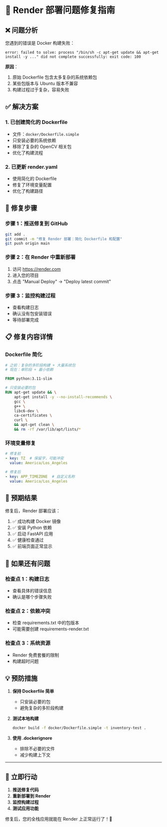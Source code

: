 # 🚀 Render 部署问题修复指南

## ❌ **问题分析**

您遇到的错误是 Docker 构建失败：
```
error: failed to solve: process "/bin/sh -c apt-get update && apt-get install -y ..." did not complete successfully: exit code: 100
```

**原因**：
1. 原始 Dockerfile 包含太多复杂的系统依赖包
2. 某些包版本与 Ubuntu 版本不兼容
3. 构建过程过于复杂，容易失败

## ✅ **解决方案**

### 1. **已创建简化的 Dockerfile**
- 文件：`docker/Dockerfile.simple`
- 只安装必要的系统依赖
- 移除了复杂的 OpenCV 相关包
- 优化了构建流程

### 2. **已更新 render.yaml**
- 使用简化的 Dockerfile
- 修复了环境变量配置
- 优化了构建路径

## 🔧 **修复步骤**

### 步骤 1：推送修复到 GitHub
```bash
git add .
git commit -m "修复 Render 部署：简化 Dockerfile 和配置"
git push origin main
```

### 步骤 2：在 Render 中重新部署
1. 访问 https://render.com
2. 进入您的项目
3. 点击 "Manual Deploy" → "Deploy latest commit"

### 步骤 3：监控构建过程
- 查看构建日志
- 确认没有包安装错误
- 等待部署完成

## 📋 **修复内容详情**

### Dockerfile 简化
```dockerfile
# 之前：复杂的多阶段构建 + 大量系统包
# 现在：单阶段 + 最小依赖

FROM python:3.11-slim

# 只安装必要的包
RUN apt-get update && \
    apt-get install -y --no-install-recommends \
    gcc \
    g++ \
    libc6-dev \
    ca-certificates \
    curl \
    && apt-get clean \
    && rm -rf /var/lib/apt/lists/*
```

### 环境变量修复
```yaml
# 修复前
- key: TZ  # 保留字，可能冲突
  value: America/Los_Angeles

# 修复后  
- key: APP_TIMEZONE  # 自定义名称
  value: America/Los_Angeles
```

## 🎯 **预期结果**

修复后，Render 部署应该：
1. ✅ 成功构建 Docker 镜像
2. ✅ 安装 Python 依赖
3. ✅ 启动 FastAPI 应用
4. ✅ 健康检查通过
5. ✅ 前端页面正常显示

## 🚨 **如果还有问题**

### 检查点 1：构建日志
- 查看具体的错误信息
- 确认是哪个步骤失败

### 检查点 2：依赖冲突
- 检查 requirements.txt 中的包版本
- 可能需要创建 requirements-render.txt

### 检查点 3：系统资源
- Render 免费套餐的限制
- 构建超时问题

## 💡 **预防措施**

1. **保持 Dockerfile 简单**
   - 只安装必要的包
   - 避免复杂的多阶段构建

2. **测试本地构建**
   ```bash
   docker build -f docker/Dockerfile.simple -t inventory-test .
   ```

3. **使用 .dockerignore**
   - 排除不必要的文件
   - 减少构建上下文

---

## 🎉 **立即行动**

1. **推送修复代码**
2. **重新部署到 Render**
3. **监控构建过程**
4. **测试应用功能**

修复后，您的全栈应用就能在 Render 上正常运行了！🚀
